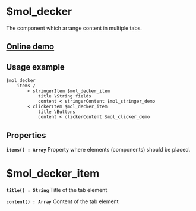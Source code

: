 # $mol_decker

The component which arrange content in multiple tabs.
 
## [Online demo](http://eigenmethod.github.io/mol/#demo=mol_decker_demo)

## Usage example

```
$mol_decker 
	items /
		< stringerItem $mol_decker_item
			title \String fields
			content < stringerContent $mol_stringer_demo
		< clickerItem $mol_decker_item
			title \Buttons
			content < clickerContent $mol_clicker_demo
```

## Properties

**`items() : Array`**
Property where elements (components) should be placed.
 
# $mol_decker_item

**`title() : String`**
Title of the tab element

**`content() : Array`**
Content of the tab element
